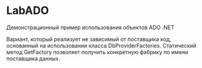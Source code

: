 # LabADO

Демонстрационный пример использования объектов ADO .NET

Вариант, который реализует не зависимый от поставщика код, основанный на использовании класса DbProviderFactories.
Статический метод GetFactory позволяет получить конкретную фабрику по имени поставщика данных.

